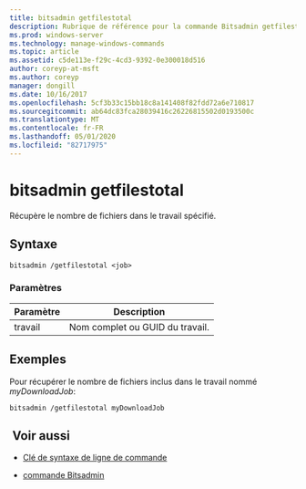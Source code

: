 ```yaml
---
title: bitsadmin getfilestotal
description: Rubrique de référence pour la commande Bitsadmin getfilestotal, qui récupère le nombre de fichiers dans le travail spécifié.
ms.prod: windows-server
ms.technology: manage-windows-commands
ms.topic: article
ms.assetid: c5de113e-f29c-4cd3-9392-0e300018d516
author: coreyp-at-msft
ms.author: coreyp
manager: dongill
ms.date: 10/16/2017
ms.openlocfilehash: 5cf3b33c15bb18c8a141408f82fdd72a6e710817
ms.sourcegitcommit: ab64dc83fca28039416c26226815502d0193500c
ms.translationtype: MT
ms.contentlocale: fr-FR
ms.lasthandoff: 05/01/2020
ms.locfileid: "82717975"
---
```

# <a name="bitsadmin-getfilestotal"></a>bitsadmin getfilestotal

Récupère le nombre de fichiers dans le travail spécifié.

## <a name="syntax"></a>Syntaxe

```
bitsadmin /getfilestotal <job>
```

### <a name="parameters"></a>Paramètres

| Paramètre | Description |
| -------------- | -------------- |
| travail | Nom complet ou GUID du travail. |

## <a name="examples"></a>Exemples

Pour récupérer le nombre de fichiers inclus dans le travail nommé *myDownloadJob*:

```
bitsadmin /getfilestotal myDownloadJob
```

## <a name="see-also"></a> Voir aussi

- [Clé de syntaxe de ligne de commande](command-line-syntax-key.md)

- [commande Bitsadmin](bitsadmin.md)
